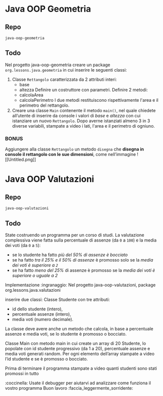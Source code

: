 # Java OOP Geometria
## Repo
`java-oop-geometria`

## Todo
Nel progetto java-oop-geometria creare un package `org.lessons.java.geometria` in cui inserire le seguenti classi:
1. Classe `Rettangolo` caratterizzata da 2 attributi interi: 
	- base
	- altezza
	Definire un costruttore con parametri. Definire 2 metodi: 
	- calcolaArea
	- calcolaPerimetro
	I due metodi restituiscono rispettivamente l'area e il perimetro del rettangolo.
2. Creare una classe `Main` contenente il metodo `main()`, nel quale chiedete all’utente di inserire da console i valori di *base* e *altezza* con cui istanziare un nuovo `Rettangolo`. Dopo averne istanziati almeno 3 in 3 diverse variabili, stampate a video i lati, l'area e il perimetro di ogniuno.

### BONUS
Aggiungere alla classe `Rettangolo` un metodo `disegna` che **disegna in console il rettangolo con le sue dimensioni**, come nell’immagine
![[Untitled.png]]

# Java OOP Valutazioni
## Repo
`java-oop-valutazioni`

## Todo
State costruendo un programma per un corso di studi.
La valutazione complessiva viene fatta sulla percentuale di assenze (da `0` a `100`) e la media dei voti (da `0` a `5`):
- se lo studente ha fatto *più del 50% di assenze è bocciato*
- se ha fatto *tra il 25% e il 50% di assenze* è promosso solo se la *media dei voti è superiore a `2`*
- se ha fatto *meno del 25%* di assenze è promosso se la *media dei voti è superiore o uguale a 2*

Implementazione :ingranaggio:
Nel progetto java-oop-valutazioni, 
package org.lessons.java.valutazioni 

inserire due classi:
Classe Studente con tre attributi: 
- id dello studente (intero), 
- percentuale assenze (intero), 
- media voti (numero decimale). 

La classe deve avere anche un metodo che calcola, in base a percentuale assenze e media voti, se lo studente è promosso o bocciato.

Classe Main con metodo main in cui create un array di 20 Studente, lo popolate con id studente progressivo (da 1 a 20), percentuale assenze e media voti generati random. 
Per ogni elemento dell’array stampate a video l’id studente e se è promosso o bocciato.

Prima di terminare il programma stampate a video quanti studenti sono stati promossi in tutto

:coccinella: Usate il debugger per aiutarvi ad analizzare come funziona il vostro programma
Buon lavoro  :faccia_leggermente_sorridente:
